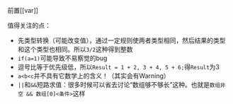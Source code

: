 前置[[var]]

值得关注的点：
- 先类型转换（可能改变值），通过一定规则使两者类型相同，然后结果的类型和这个类型也相同。所以`3/2`这种得到整数
- `if(a=1)`可能导致不易察觉的bug
- 逗号比等于优先级低，所以`Result = 1 + 2, 3 + 4, 5 + 6;`得`Result`为3
- `a<b<c`并不具有它数学上的含义！（其实会有Warning）
- `||`和`&&`短路求值：很多时候可以省去讨论“数组够不够长”这种。也就是`数组非空 && 数组[0]<条件>`这样